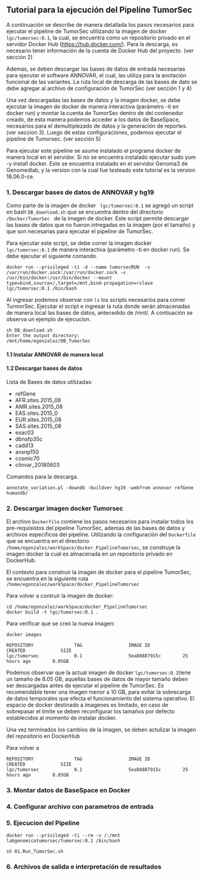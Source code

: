## Tutorial para la ejecución del Pipeline TumorSec

A continuación se describe de manera detallada los pasos necesarios para ejecutar el pipeline de TumorSec utilizando la imagen de docker ``` lgc/tumorsec:0.1```, la cual, se encuentra como un repositorio privado en el servidor Docker Hub (https://hub.docker.com/).  Para la descarga, es necesario tener información de la cuenta de Docker Hub del proyecto. (ver sección 2)

Ademas, se deben descargar las bases de datos de entrada necesarias para ejecutar el software ANNOVAR, el cual, las utiliza para la anotación funcional de las variantes. La ruta local de descarga de las bases de dato se debe agregar al archivo de configuración de TumorSec (ver sección 1 y 4)

Una vez descargadas las bases de datos y la imagen docker, se debe ejecutar la imagen de docker de manera interactiva (parámetro -ti en docker run) y montar la cuenta de TumorSec dentro de del contenedor creado, de esta manera podemos acceder a los datos de BaseSpace, necesarios para el demultiplezado de datos y la generación de reportes. (ver seccion 3). Luego de estas configuraciones, podemos ejecutar el pipeline de Tumorsec. (ver sección 5)

Para ejecutar este pipeline se asume instalado el programa docker de manera local en el servidor. Si no se encuentra instalado ejecutar sudo yum -y install docker. Este se encuentra instalado en el servidor Genoma3 de Genomedlab, y la version con la cual fue testeado este tutorial es la version 18.06.0-ce.
 

### 1. Descargar bases de datos de ANNOVAR y hg19

Como parte de la imagen de docker ``` lgc/tumorsec:0.1``` se agregó un script en bash ```DB_download.sh``` que se encuentra dentro del directorio ```/Docker/TumorSec ``` de la imagen de docker. Este script permite descargar las bases de datos que no fueron intregadas en la imagen (por el tamaño) y que son necesarias para ejecutar el pipeline de TumorSec. 

Para ejecutar este script, se debe correr la imagen docker ``` lgc/tumorsec:0.1``` de manera interactiva (parámetro -ti en docker run). Se debe ejecutar el siguiente comando.

```
docker run --privileged -ti -d --name tumorsecRUN  -v /var/run/docker.sock:/var/run/docker.sock -v /usr/bin/docker:/usr/bin/docker --mount type=bind,source=/,target=/mnt,bind-propagation=rslave lgc/tumorsec:0.1 /bin/bash
```
Al ingresar podemos observar con ```ls``` los scripts necesarios para correr TurmorSec. Ejecutar el script e ingresar la ruta donde serán almacenadas de manera local las bases de datos, antecedido de /mnt/. A contiuación se observa un ejemplo de ejecucion.

```
sh DB_download.sh
Enter the output directory:
/mnt/home/egonzalez/DB_TumorSec
```



#### 1.1 Instalar ANNOVAR de manera local

#### 1.2 Descargar bases de datos

Lista de Bases de datos utilizadas: 
- refGene
- AFR.sites.2015_08
- AMR.sites.2015_08
- EAS.sites.2015_0
- EUR.sites.2015_08
- SAS.sites.2015_08
- exac03
- dbnsfp35c
- cadd13
- avsnp150
- cosmic70
- clinvar_20180603

Comandos para la descarga. 


```annotate_variation.pl -downdb -buildver hg19 -webfrom annovar refGene humandb/ ```


### 2. Descargar imagen docker Tumorsec

El archivo ```Dockerfile``` contiene los pasos necesarios para instalar todos los pre-requisistos del pipeline TumorSec, ademas de las bases de datos y archivos especificos del pipeline. Utilizando la configuración del ```Dockerfile``` que se encuentra en el directorio ```/home/egonzalez/workSpace/docker_PipelineTumorsec```, se construye la imagen docker la cual es almacenada en un repositorio privado en DockerHub.

El contexto para construir la imagen de docker para el pipeline TumorSec, se encuentra en la siguiente ruta
```/home/egonzalez/workSpace/docker_PipelineTumorsec``` 

Para volver a contruir la imagen de docker:
```
cd /home/egonzalez/workSpace/docker_PipelineTumorsec
docker build -t lgc/tumorsec:0.1 .
```
Para verificar que se creó la nueva imagen:
```
docker images

REPOSITORY               TAG                 IMAGE ID            CREATED             SIZE
lgc/tumorsec             0.1                 5ea88887915c        25 hours ago        8.05GB

```
Podemos observar que la actual imagen de docker ```lgc/tumorsec:0.1```tiene un tamaño de 8.05 GB, aquellas bases de datos de mayor tamaño deben ser descargadas antes de ejecutar el pipeline de TumorSec. Es recomendable tener una imagen menor a 10 GB, para evitar la sobrecarga de datos temporales que efecta el funcionamiento del sistema operativo. El espacio de docker destinado a imagenes es limitado, en caso de sobrepasar el limite se deben reconfigurar los tamaños por defecto establecidos al momento de instalar docker.

Una vez terminados los cambios de la imagen, se deben actulizar la imagen del repositorio en DockerHub



Para volver a 


```
REPOSITORY               TAG                 IMAGE ID            CREATED             SIZE
lgc/tumorsec             0.1                 5ea88887915c        25 hours ago        8.05GB
```

### 3. Montar datos de BaseSpace en Docker
### 4. Configurar archivo con parametros de entrada
### 5. Ejecucion del Pipeline

```docker run --privileged -ti --rm -v /:/mnt labgenomicatumorsec/tumorsec:0.1 /bin/bash```

```sh 01.Run_TumorSec.sh```

### 6. Archivos de salida e interpretación de resultados

